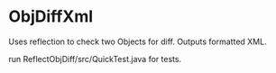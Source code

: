 ObjDiffXml
==========

Uses reflection to check two Objects for diff.  Outputs formatted XML.

run ReflectObjDiff/src/QuickTest.java for tests.
